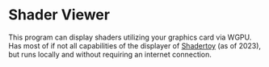 # Shader Viewer

This program can display shaders utilizing your graphics card via WGPU.
Has most of if not all capabilities of the displayer of [Shadertoy](https://www.shadertoy.com/) (as of 2023), but runs locally and without requiring an internet connection.
